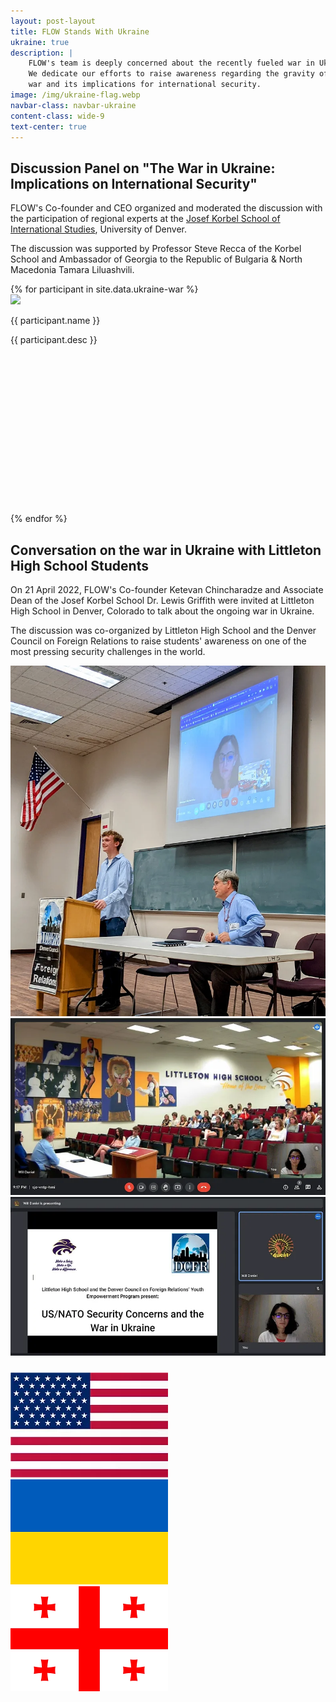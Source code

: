 ```yaml
---
layout: post-layout
title: FLOW Stands With Ukraine
ukraine: true
description: |
    FLOW's team is deeply concerned about the recently fueled war in Ukraine.
    We dedicate our efforts to raise awareness regarding the gravity of this
    war and its implications for international security.
image: /img/ukraine-flag.webp
navbar-class: navbar-ukraine
content-class: wide-9
text-center: true
---
```


## Discussion Panel on **"The War in Ukraine: Implications on International Security"**

FLOW's Co-founder and CEO organized and moderated the discussion with the
participation of regional experts at the <a class="nice-link" href="https://korbel.du.edu/academics-degrees/graduate-degrees?gclid=Cj0KCQiA95aRBhCsARIsAC2xvfz8BU6Ti-G4xmciO98dqHWQZVX9BY1pEfGjQgqSCl48oh3Q9vENDQIaAlPOEALw_wcB"
target="blank_">Josef Korbel School of International Studies</a>, University of Denver.

The discussion was supported by Professor Steve Recca of the Korbel School
and Ambassador of Georgia to the Republic of Bulgaria & North Macedonia
Tamara Liluashvili.

<div class="container-fluid mw-9">
    <div class="row no-gutter justify-content-center text-center">
        {% for participant in site.data.ukraine-war %}
            <div class="col-lg-4 col-sm-6 center-block">
                <div style="min-height: 350px">
                    <img src="img/ukraine/{{ participant.img }}" class="img-responsive participant-img ukraine-grid-img">
                    <p class="participant-name">{{ participant.name }}</p>
                    <p class="participant-desc">{{ participant.desc }}</p>
                </div>
            </div>
        {% endfor %}
    </div>
</div>

<h5 class="index-headline featured"><span></span></h5>

## Conversation on the war in Ukraine with **Littleton High School Students**

On 21 April 2022, FLOW's Co-founder Ketevan Chincharadze and Associate Dean
of the Josef Korbel School Dr. Lewis Griffith were invited at Littleton
High School in Denver, Colorado to talk about the ongoing war in Ukraine.

The discussion was co-organized by Littleton High School and the Denver
Council on Foreign Relations to raise students' awareness on one of the
most pressing security challenges in the world.

<div class="container-fluid mw-9">
    <div class="col-md-6"><img src="img/ukraine/s2im1.webp" class="img-responsive participant-img ukraine-grid-img"></div>
    <div class="col-md-6">
        <div class="row">
            <div class="col-md-12"><img src="img/ukraine/s2im2.webp" class="img-responsive participant-img ukraine-grid-img"></div>
        </div>
        <div class="row">
            <div class="col-md-12"><img src="img/ukraine/s2im3.webp" class="img-responsive participant-img ukraine-grid-img"></div>
        </div>
    </div>
</div>

<h5 class="index-headline featured"><span></span></h5>

<div class="container-fluid mw-6">
    <div class="col-md-4"><img src="img/flags/usa-flag.webp" class="small-flag"></div>
    <div class="col-md-4"><img src="img/flags/ukraine-flag.webp" class="small-flag"></div>
    <div class="col-md-4"><img src="img/flags/georgia-flag.webp" class="small-flag"></div>
</div>
